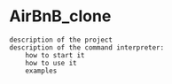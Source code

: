 # AirBnB_clone


    description of the project
    description of the command interpreter:
        how to start it
        how to use it
        examples
